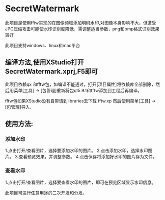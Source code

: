 # SecretWatermark
此项目是使用fftw实现的在图像频域添加明码水印,对图像本身影响不大，但遭受JPG压缩攻击可能使水印识别度降低，需调整适当参数，png和bmp格式识别效果较好

此项目支持windows、linux和mac平台

## 编译方法,使用XStudio打开SecretWatermark.xprj,F5即可
此项目依赖qx 和fftw包，如编译不能通过，打开[项目属性]将依赖库全部删除，然后用菜单[工具] -> [包管理]重新将包qt5.9.1和fftw添加到工程后再编译。

fftw包如果XStudio没有自带请到libraries去下载 fftw.xp 然后使用菜单[工具] -> [包管理]导入.

## 使用方法:

### 添加水印
1.点击打开/查看图片，选择要添加水印的图片。
2.点击添加水印，选择水印图片。
3.查看预览效果，并调整参数。
4.点击保存将添加好水印的图片存为文件。

### 查看水印
1.点击打开/查看图片，选择要查看水印的图片，即可在预览区域显示水印信息。

此项目可进行任意用途的二次开发和分发。